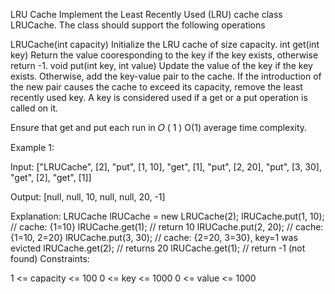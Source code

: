 LRU Cache
Implement the Least Recently Used (LRU) cache class LRUCache. The class should support the following operations

LRUCache(int capacity) Initialize the LRU cache of size capacity.
int get(int key) Return the value cooresponding to the key if the key exists, otherwise return -1.
void put(int key, int value) Update the value of the key if the key exists. Otherwise, add the key-value pair to the cache. If the introduction of the new pair causes the cache to exceed its capacity, remove the least recently used key.
A key is considered used if a get or a put operation is called on it.

Ensure that get and put each run in 
𝑂
(
1
)
O(1) average time complexity.

Example 1:

Input:
["LRUCache", [2], "put", [1, 10],  "get", [1], "put", [2, 20], "put", [3, 30], "get", [2], "get", [1]]

Output:
[null, null, 10, null, null, 20, -1]

Explanation:
LRUCache lRUCache = new LRUCache(2);
lRUCache.put(1, 10);  // cache: {1=10}
lRUCache.get(1);      // return 10
lRUCache.put(2, 20);  // cache: {1=10, 2=20}
lRUCache.put(3, 30);  // cache: {2=20, 3=30}, key=1 was evicted
lRUCache.get(2);      // returns 20 
lRUCache.get(1);      // return -1 (not found)
Constraints:

1 <= capacity <= 100
0 <= key <= 1000
0 <= value <= 1000
